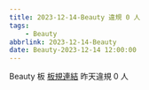```yaml
---
title: 2023-12-14-Beauty 違規 0 人
tags:
    - Beauty
abbrlink: 2023-12-14-Beauty
date: Beauty-2023-12-14 12:00:00
---
```

Beauty 板 [板規連結](https://www.ptt.cc/bbs/Beauty/M.1630069980.A.84B.html)
昨天違規 0 人
